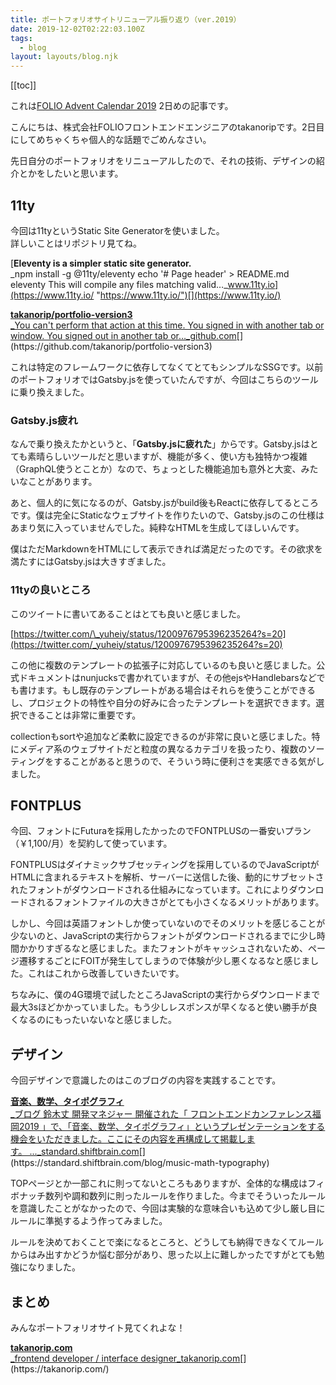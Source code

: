 ```yaml
---
title: ポートフォリオサイトリニューアル振り返り（ver.2019）
date: 2019-12-02T02:22:03.100Z
tags:
  - blog
layout: layouts/blog.njk
---
```


[[toc]]

これは[FOLIO Advent Calendar 2019](https://qiita.com/advent-calendar/2019/folio-sec) 2日めの記事です。

こんにちは、株式会社FOLIOフロントエンドエンジニアのtakanoripです。2日目にしてめちゃくちゃ個人的な話題でごめんなさい。

先日自分のポートフォリオをリニューアルしたので、それの技術、デザインの紹介とかをしたいと思います。

## 11ty

今回は11tyというStatic Site Generatorを使いました。  
詳しいことはリポジトリ見てね。

[**Eleventy is a simpler static site generator.**  
\_npm install -g @11ty/eleventy echo '# Page header' > README.md eleventy This will compile any files matching valid…\_www.11ty.io](https://www.11ty.io/ "https://www.11ty.io/")[](https://www.11ty.io/)

[**takanorip/portfolio-version3**  
\_You can't perform that action at this time. You signed in with another tab or window. You signed out in another tab or…\_github.com](https://github.com/takanorip/portfolio-version3 "https://github.com/takanorip/portfolio-version3")[](https://github.com/takanorip/portfolio-version3)

これは特定のフレームワークに依存してなくてとてもシンプルなSSGです。以前のポートフォリオではGatsby.jsを使っていたんですが、今回はこちらのツールに乗り換えました。

### Gatsby.js疲れ

なんで乗り換えたかというと、「**Gatsby.jsに疲れた**」からです。Gatsby.jsはとても素晴らしいツールだと思いますが、機能が多く、使い方も独特かつ複雑（GraphQL使うとことか）なので、ちょっとした機能追加も意外と大変、みたいなことがあります。

あと、個人的に気になるのが、Gatsby.jsがbuild後もReactに依存してるところです。僕は完全にStaticなウェブサイトを作りたいので、Gatsby.jsのこの仕様はあまり気に入っていませんでした。純粋なHTMLを生成してほしいんです。

僕はただMarkdownをHTMLにして表示できれば満足だったのです。その欲求を満たすにはGatsby.jsは大きすぎました。

### 11tyの良いところ

このツイートに書いてあることはとても良いと感じました。

[https://twitter.com/\_yuheiy/status/1200976795396235264?s=20](https://twitter.com/_yuheiy/status/1200976795396235264?s=20)

この他に複数のテンプレートの拡張子に対応しているのも良いと感じました。公式ドキュメントはnunjucksで書かれていますが、その他ejsやHandlebarsなどでも書けます。もし既存のテンプレートがある場合はそれらを使うことができるし、プロジェクトの特性や自分の好みに合ったテンプレートを選択できます。選択できることは非常に重要です。

collectionもsortや追加など柔軟に設定できるのが非常に良いと感じました。特にメディア系のウェブサイトだと粒度の異なるカテゴリを扱ったり、複数のソーティングをすることがあると思うので、そういう時に便利さを実感できる気がしました。

## FONTPLUS

今回、フォントにFuturaを採用したかったのでFONTPLUSの一番安いプラン（￥1,100/月）を契約して使っています。

FONTPLUSはダイナミックサブセッティングを採用しているのでJavaScriptがHTMLに含まれるテキストを解析、サーバーに送信した後、動的にサブセットされたフォントがダウンロードされる仕組みになっています。これによりダウンロードされるフォントファイルの大きさがとても小さくなるメリットがあります。

しかし、今回は英語フォントしか使っていないのでそのメリットを感じることが少ないのと、JavaScriptの実行からフォントがダウンロードされるまでに少し時間かかりすぎるなと感じました。またフォントがキャッシュされないため、ページ遷移するごとにFOITが発生してしまうので体験が少し悪くなるなと感じました。これはこれから改善していきたいです。

ちなみに、僕の4G環境で試したところJavaScriptの実行からダウンロードまで最大3sほどかかっていました。もう少しレスポンスが早くなると使い勝手が良くなるのにもったいないなと感じました。

## デザイン

今回デザインで意識したのはこのブログの内容を実践することです。

[**音楽、数学、タイポグラフィ**  
\_ブログ 鈴木丈 開発マネジャー 開催された「 フロントエンドカンファレンス福岡2019 」で、「音楽、数学、タイポグラフィ」というプレゼンテーションをする機会をいただきました。ここにその内容を再構成して掲載します。 ...\_standard.shiftbrain.com](https://standard.shiftbrain.com/blog/music-math-typography "https://standard.shiftbrain.com/blog/music-math-typography")[](https://standard.shiftbrain.com/blog/music-math-typography)

TOPページとか一部これに則ってないところもありますが、全体的な構成はフィボナッチ数列や調和数列に則ったルールを作りました。今までそういったルールを意識したことがなかったので、今回は実験的な意味合いも込めて少し厳し目にルールに準拠するよう作ってみました。

ルールを決めておくことで楽になるところと、どうしても納得できなくてルールからはみ出すかどうか悩む部分があり、思った以上に難しかったですがとても勉強になりました。

## まとめ

みんなポートフォリオサイト見てくれよな！

[**takanorip.com**  
\_frontend developer / interface designer_takanorip.com](https://takanorip.com/ "https://takanorip.com/")[](https://takanorip.com/)
